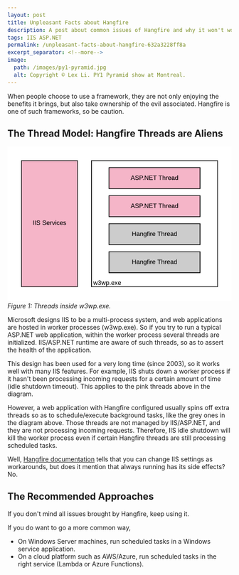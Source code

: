 ```yaml
---
layout: post
title: Unpleasant Facts about Hangfire
description: A post about common issues of Hangfire and why it won't work very well with IIS.
tags: IIS ASP.NET
permalink: /unpleasant-facts-about-hangfire-632a3228ff8a
excerpt_separator: <!--more-->
image:
  path: /images/py1-pyramid.jpg
  alt: Copyright © Lex Li. PY1 Pyramid show at Montreal.
---
```


When people choose to use a framework, they are not only enjoying the benefits it brings, but also take ownership of the evil associated. Hangfire is one of such frameworks, so be caution.
<!--more-->

## The Thread Model: Hangfire Threads are Aliens

![img-description](/images/threads-w3wp.png)
_Figure 1: Threads inside w3wp.exe._

Microsoft designs IIS to be a multi-process system, and web applications are hosted in worker processes (w3wp.exe). So if you try to run a typical ASP.NET web application, within the worker process several threads are initialized. IIS/ASP.NET runtime are aware of such threads, so as to assert the health of the application.

This design has been used for a very long time (since 2003), so it works well with many IIS features. For example, IIS shuts down a worker process if it hasn't been processing incoming requests for a certain amount of time (idle shutdown timeout). This applies to the pink threads above in the diagram.

However, a web application with Hangfire configured usually spins off extra threads so as to schedule/execute background tasks, like the grey ones in the diagram above. Those threads are not managed by IIS/ASP.NET, and they are not processing incoming requests. Therefore, IIS idle shutdown will kill the worker process even if certain Hangfire threads are still processing scheduled tasks.

Well, [Hangfire documentation](https://docs.hangfire.io/en/latest/deployment-to-production/making-aspnet-app-always-running.html) tells that you can change IIS settings as workarounds, but does it mention that always running has its side effects? No.

## The Recommended Approaches

If you don't mind all issues brought by Hangfire, keep using it.

If you do want to go a more common way,

* On Windows Server machines, run scheduled tasks in a Windows service application.
* On a cloud platform such as AWS/Azure, run scheduled tasks in the right service (Lambda or Azure Functions).
